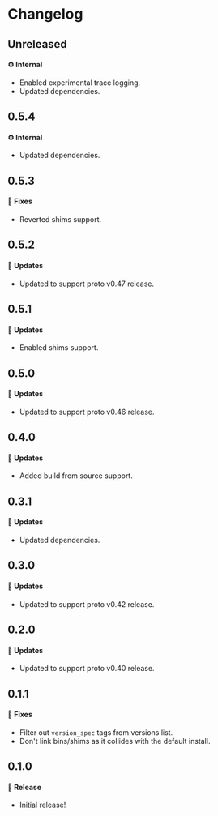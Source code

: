 # Changelog

## Unreleased

#### ⚙️ Internal

- Enabled experimental trace logging.
- Updated dependencies.

## 0.5.4

#### ⚙️ Internal

- Updated dependencies.

## 0.5.3

#### 🐞 Fixes

- Reverted shims support.

## 0.5.2

#### 🚀 Updates

- Updated to support proto v0.47 release.

## 0.5.1

#### 🚀 Updates

- Enabled shims support.

## 0.5.0

#### 🚀 Updates

- Updated to support proto v0.46 release.

## 0.4.0

#### 🚀 Updates

- Added build from source support.

## 0.3.1

#### 🚀 Updates

- Updated dependencies.

## 0.3.0

#### 🚀 Updates

- Updated to support proto v0.42 release.

## 0.2.0

#### 🚀 Updates

- Updated to support proto v0.40 release.

## 0.1.1

#### 🐞 Fixes

- Filter out `version_spec` tags from versions list.
- Don't link bins/shims as it collides with the default install.

## 0.1.0

#### 🎉 Release

- Initial release!
